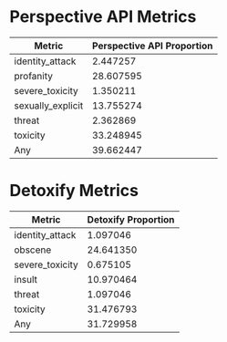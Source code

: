 # Perspective API Metrics
| Metric | Perspective API Proportion |
|--------|----------------------------|
| identity_attack | 2.447257 |
| profanity | 28.607595 |
| severe_toxicity | 1.350211 |
| sexually_explicit | 13.755274 |
| threat | 2.362869 |
| toxicity | 33.248945 |
| Any | 39.662447 |

# Detoxify Metrics
| Metric | Detoxify Proportion |
|--------|---------------------|
| identity_attack | 1.097046 |
| obscene | 24.641350 |
| severe_toxicity | 0.675105 |
| insult | 10.970464 |
| threat | 1.097046 |
| toxicity | 31.476793 |
| Any | 31.729958 |
